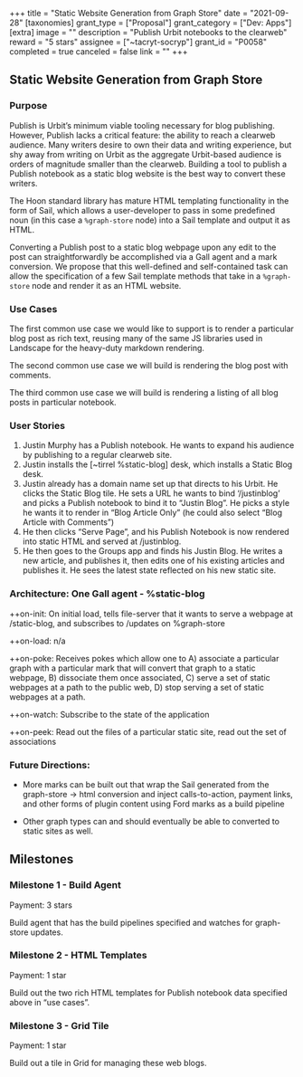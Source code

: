 +++
title = "Static Website Generation from Graph Store"
date = "2021-09-28"
[taxonomies]
grant_type = ["Proposal"]
grant_category = ["Dev: Apps"]
[extra]
image = ""
description = "Publish Urbit notebooks to the clearweb"
reward = "5 stars"
assignee = ["~tacryt-socryp"]
grant_id = "P0058"
completed = true
canceled = false
link = ""
+++

## Static Website Generation from Graph Store

### Purpose

Publish is Urbit’s minimum viable tooling necessary for blog publishing. However, Publish lacks a critical feature: the ability to reach a clearweb audience. Many writers desire to own their data and writing experience, but shy away from writing on Urbit as the aggregate Urbit-based audience is orders of magnitude smaller than the clearweb. Building a tool to publish a Publish notebook as a static blog website is the best way to convert these writers.

The Hoon standard library has mature HTML templating functionality in the form of Sail, which allows a user-developer to pass in some predefined noun (in this case a `%graph-store` node) into a Sail template and output it as HTML.

Converting a Publish post to a static blog webpage upon any edit to the post can straightforwardly be accomplished via a Gall agent and a mark conversion. We propose that this well-defined and self-contained task can allow the specification of a few Sail template methods that take in a `%graph-store` node and render it as an HTML website.

### Use Cases

The first common use case we would like to support is to render a particular blog post as rich text, reusing many of the same JS libraries used in Landscape for the heavy-duty markdown rendering.

The second common use case we will build is rendering the blog post with comments.

The third common use case we will build is rendering a listing of all blog posts in particular notebook.

### User Stories

1. Justin Murphy has a Publish notebook. He wants to expand his audience by publishing to a regular clearweb site.
2. Justin installs the [~tirrel %static-blog] desk, which installs a Static Blog desk.
3. Justin already has a domain name set up that directs to his Urbit. He clicks the Static Blog tile. He sets a URL he wants to bind ‘/justinblog’ and picks a Publish notebook to bind it to “Justin Blog”. He picks a style he wants it to render in “Blog Article Only” (he could also select “Blog Article with Comments”)
4. He then clicks “Serve Page”, and his Publish Notebook is now rendered into static HTML and served at /justinblog.
5. He then goes to the Groups app and finds his Justin Blog. He writes a new article, and publishes it, then edits one of his existing articles and publishes it. He sees the latest state reflected on his new static site.

### Architecture: One Gall agent - %static-blog

++on-init: On initial load, tells file-server that it wants to serve a webpage at /static-blog, and subscribes to /updates on %graph-store

++on-load: n/a

++on-poke: Receives pokes which allow one to A) associate a particular graph with a particular mark that will convert that graph to a static webpage, B) dissociate them once associated, C) serve a set of static webpages at a path to the public web, D) stop serving a set of static webpages at a path.

++on-watch: Subscribe to the state of the application

++on-peek: Read out the files of a particular static site, read out the set of associations

### Future Directions:

- More marks can be built out that wrap the Sail generated from the graph-store -> html conversion and inject calls-to-action, payment links, and other forms of plugin content using Ford marks as a build pipeline

- Other graph types can and should eventually be able to converted to static sites as well.

## Milestones

### Milestone 1 - Build Agent

Payment: 3 stars

Build agent that has the build pipelines specified and watches for graph-store updates.

### Milestone 2 - HTML Templates

Payment: 1 star

Build out the two rich HTML templates for Publish notebook data specified above in “use cases”.

### Milestone 3 - Grid Tile

Payment: 1 star

Build out a tile in Grid for managing these web blogs.
